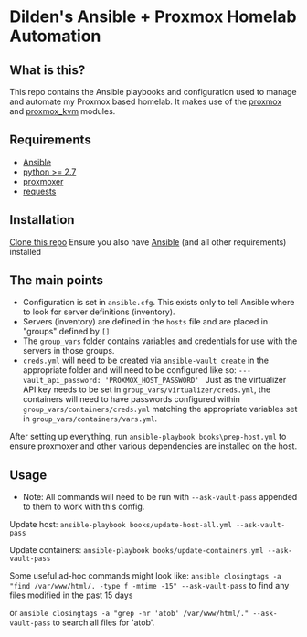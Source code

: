 # Dilden's Ansible + Proxmox Homelab Automation

## What is this?
This repo contains the Ansible playbooks and configuration used to manage and automate my Proxmox based homelab. It makes use of the [proxmox](https://docs.ansible.com/ansible/latest/modules/proxmox_module.html) and [proxmox_kvm](https://docs.ansible.com/ansible/latest/modules/proxmox_kvm_module.html) modules.

## Requirements
* [Ansible](https://docs.ansible.com/ansible/latest/installation_guide/index.html)
* [python >= 2.7](https://www.python.org/downloads/)
* [proxmoxer](https://pypi.org/project/proxmoxer/)
* [requests](https://pypi.org/project/requests/)


## Installation
[Clone this repo](https://github.com/Dilden/Ansible-Proxmox-Automation)
Ensure you also have [Ansible](https://docs.ansible.com/ansible/latest/installation_guide/index.html) (and all other requirements) installed

## The main points
* Configuration is set in `ansible.cfg`. This exists only to tell Ansible where to look for server definitions (inventory).
* Servers (inventory) are defined in the `hosts` file and are placed in "groups" defined by `[]`
* The `group_vars` folder contains variables and credentials for use with the servers in those groups.
* `creds.yml` will need to be created via `ansible-vault create` in the appropriate folder and will need to be configured like so:
`---
vault_api_password: 'PROXMOX_HOST_PASSWORD'
`
Just as the virtualizer API key needs to be set in `group_vars/virtualizer/creds.yml`, the containers will need to have passwords configured within `group_vars/containers/creds.yml` matching the appropriate variables set in `group_vars/containers/vars.yml`.

After setting up everything, run `ansible-playbook books\prep-host.yml` to ensure proxmoxer and other various dependencies are installed on the host.

## Usage
* Note: All commands will need to be run with `--ask-vault-pass` appended to them to work with this config.

Update host: `ansible-playbook books/update-host-all.yml --ask-vault-pass`

Update containers: `ansible-playbook books/update-containers.yml --ask-vault-pass`

Some useful ad-hoc commands might look like:
`ansible closingtags -a "find /var/www/html/. -type f -mtime -15" --ask-vault-pass` to find any files modified in the past 15 days

or `ansible closingtags -a "grep -nr 'atob' /var/www/html/." --ask-vault-pass` to search all files for 'atob'.
